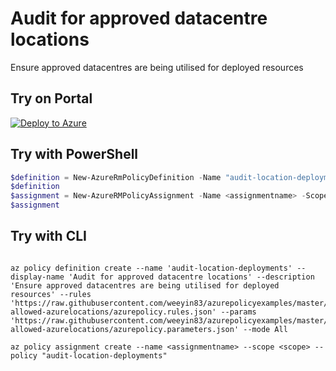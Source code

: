 # Audit for approved datacentre locations

Ensure approved datacentres are being utilised for deployed resources


## Try on Portal

[![Deploy to Azure](http://azuredeploy.net/deploybutton.png)](https://portal.azure.com/?feature.customportal=false&microsoft_azure_policy=true&microsoft_azure_policy_policyinsights=true&feature.microsoft_azure_security_policy=true&microsoft_azure_marketplace_policy=true#blade/Microsoft_Azure_Policy/CreatePolicyDefinitionBlade/uri/https%3A%2F%2Fraw.githubusercontent.com%2Fweeyin83%2Fazurepolicyexamples%2Fmaster%2FAudit-Policies%2FLocation%2Faudit-allowed-azurelocations%2Fazurepolicy.json)


## Try with PowerShell

````powershell
$definition = New-AzureRmPolicyDefinition -Name "audit-location-deployments" -DisplayName "Audit for approved datacentre locations" -description "Ensure approved datacentres are being utilised for deployed resources" -Policy 'https://raw.githubusercontent.com/weeyin83/azurepolicyexamples/master/Location/audit-allowed-azurelocations/azurepolicy.rules.json' -Parameter 'https://raw.githubusercontent.com/weeyin83/azurepolicyexamples/master/Location/audit-allowed-azurelocations/azurepolicy.parameters.json' -Mode All
$definition
$assignment = New-AzureRMPolicyAssignment -Name <assignmentname> -Scope <scope>  -PolicyDefinition $definition
$assignment 
````


## Try with CLI

````cli

az policy definition create --name 'audit-location-deployments' --display-name 'Audit for approved datacentre locations' --description 'Ensure approved datacentres are being utilised for deployed resources' --rules 'https://raw.githubusercontent.com/weeyin83/azurepolicyexamples/master/Location/audit-allowed-azurelocations/azurepolicy.rules.json' --params 'https://raw.githubusercontent.com/weeyin83/azurepolicyexamples/master/Location/audit-allowed-azurelocations/azurepolicy.parameters.json' --mode All

az policy assignment create --name <assignmentname> --scope <scope> --policy "audit-location-deployments" 

````
